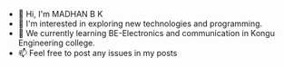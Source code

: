 - 👋 Hi, I'm MADHAN B K
- 👀 I'm interested in  exploring new technologies and programming.
- 🌱 We currently learning BE-Electronics and communication in Kongu Engineering college.
- 📫 Feel free to post any issues in my posts

